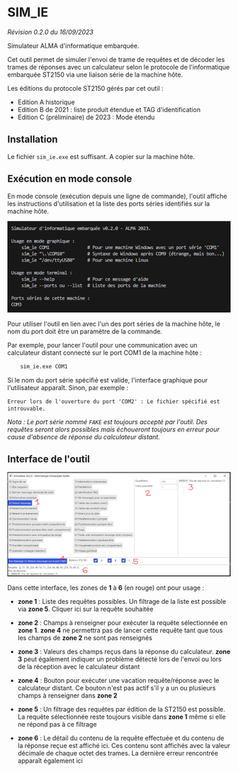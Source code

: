 # SIM_IE

_Révision 0.2.0 du 16/09/2023_

Simulateur ALMA d'informatique embarquée.

Cet outil permet de simuler l'envoi de trame de requêtes et de décoder les trames de réponses avec un calculateur selon le protocole de l'informatique embarquée ST2150 via une liaison série de la machine hôte.

Les éditions du protocole ST2150 gérés par cet outil :

* Edition A historique
* Edition B de 2021 : liste produit étendue et TAG d'identification
* Edition C (préliminaire) de 2023 : Mode étendu

## Installation

Le fichier `sim_ie.exe` est suffisant. A copier sur la machine hôte.

## Exécution en mode console

En mode console (exécution depuis une ligne de commande), l'outil affiche les instructions d'utilisation et la liste des ports séries identifiés sur la machine hôte.

![Interface terminal sim_ie](./DOCS/Sim_ie-terminal.PNG)

Pour utiliser l'outil en lien avec l'un des port séries de la machine hôte, le nom du port doit être un paramètre de la commande.

Par exemple, pour lancer l'outil pour une communication avec un calculateur distant connecté sur le port COM1 de la machine hôte :

```cmd
    sim_ie.exe COM1
```

Si le nom du port série spécifié est valide, l'interface graphique pour l'utilisateur apparaît.
Sinon, par exemple :

```
Erreur lors de l'ouverture du port 'COM2' : Le fichier spécifié est introuvable.
```

_Nota : Le port série nommé `FAKE` est toujours accepté par l'outil. Des requêtes seront alors possibles mais échoueront toujours en erreur pour cause d'absence de réponse du calculateur distant._

## Interface de l'outil

![Interface graphique sim_ie](./DOCS/sim_ie-graphic.PNG)

Dans cette interface, les zones de **1** à **6** (en rouge) ont pour usage :

* **zone 1** : Liste des requêtes possibles. Un filtrage de la liste est possible via **zone 5**. Cliquer ici sur la requête souhaitée

* **zone 2** : Champs à renseigner pour exécuter la requête sélectionnée en **zone 1**. **zone 4** ne permettra pas de lancer cette requête tant que tous les champs de **zone 2** ne sont pas renseignés

* **zone 3** : Valeurs des champs reçus dans la réponse du calculateur. **zone 3** peut également indiquer un problème détecté lors de l'envoi ou lors de la réception avec le calculateur distant

* **zone 4** : Bouton pour exécuter une vacation requête/réponse avec le calculateur distant. Ce bouton n'est pas actif s'il y a un ou plusieurs champs à renseigner dans **zone 2**

* **zone 5** : Un filtrage des requêtes par édition de la ST2150 est possible. La requête sélectionnée reste toujours visible dans **zone 1** même si elle ne répond pas à ce filtrage

* **zone 6** : Le détail du contenu de la requête effectuée et du contenu de la réponse reçue est affiché ici. Ces contenu sont affichés avec la valeur décimale de chaque octet des trames. La dernière erreur rencontrée apparaît également ici
